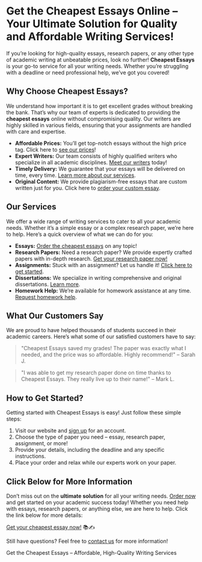 <h1>Get the Cheapest Essays Online – Your Ultimate Solution for Quality and Affordable Writing Services!</h1>

<p>If you’re looking for high-quality essays, research papers, or any other type of academic writing at unbeatable prices, look no further! <strong>Cheapest Essays</strong> is your go-to service for all your writing needs. Whether you’re struggling with a deadline or need professional help, we’ve got you covered!</p>

<h2>Why Choose Cheapest Essays?</h2>

<p>We understand how important it is to get excellent grades without breaking the bank. That’s why our team of experts is dedicated to providing the <strong>cheapest essays</strong> online without compromising quality. Our writers are highly skilled in various fields, ensuring that your assignments are handled with care and expertise.</p>

<ul>
  <li><strong>Affordable Prices:</strong> You’ll get top-notch essays without the high price tag. Click here to <a href="https://tinyurl.com/topessay?keyword=cheapest+essays">see our prices</a>!</li>
  <li><strong>Expert Writers:</strong> Our team consists of highly qualified writers who specialize in all academic disciplines. <a href="https://tinyurl.com/topessay?keyword=cheapest+essays">Meet our writers</a> today!</li>
  <li><strong>Timely Delivery:</strong> We guarantee that your essays will be delivered on time, every time. <a href="https://tinyurl.com/topessay?keyword=cheapest+essays">Learn more about our services</a>.</li>
  <li><strong>Original Content:</strong> We provide plagiarism-free essays that are custom written just for you. Click here to <a href="https://tinyurl.com/topessay?keyword=cheapest+essays">order your custom essay</a>.</li>
</ul>

<h2>Our Services</h2>

<p>We offer a wide range of writing services to cater to all your academic needs. Whether it’s a simple essay or a complex research paper, we’re here to help. Here’s a quick overview of what we can do for you:</p>

<ul>
  <li><strong>Essays:</strong> <a href="https://tinyurl.com/topessay?keyword=cheapest+essays">Order the cheapest essays</a> on any topic!</li>
  <li><strong>Research Papers:</strong> Need a research paper? We provide expertly crafted papers with in-depth research. <a href="https://tinyurl.com/topessay?keyword=cheapest+essays">Get your research paper now!</a></li>
  <li><strong>Assignments:</strong> Stuck with an assignment? Let us handle it! <a href="https://tinyurl.com/topessay?keyword=cheapest+essays">Click here to get started</a>.</li>
  <li><strong>Dissertations:</strong> We specialize in writing comprehensive and original dissertations. <a href="https://tinyurl.com/topessay?keyword=cheapest+essays">Learn more</a>.</li>
  <li><strong>Homework Help:</strong> We’re available for homework assistance at any time. <a href="https://tinyurl.com/topessay?keyword=cheapest+essays">Request homework help</a>.</li>
</ul>

<h2>What Our Customers Say</h2>

<p>We are proud to have helped thousands of students succeed in their academic careers. Here’s what some of our satisfied customers have to say:</p>

<blockquote>
  <p>"Cheapest Essays saved my grades! The paper was exactly what I needed, and the price was so affordable. Highly recommend!" – Sarah J.</p>
</blockquote>
<blockquote>
  <p>"I was able to get my research paper done on time thanks to Cheapest Essays. They really live up to their name!" – Mark L.</p>
</blockquote>

<h2>How to Get Started?</h2>

<p>Getting started with Cheapest Essays is easy! Just follow these simple steps:</p>

<ol>
  <li>Visit our website and <a href="https://tinyurl.com/topessay?keyword=cheapest+essays">sign up</a> for an account.</li>
  <li>Choose the type of paper you need – essay, research paper, assignment, or more!</li>
  <li>Provide your details, including the deadline and any specific instructions.</li>
  <li>Place your order and relax while our experts work on your paper.</li>
</ol>

<h2>Click Below for More Information</h2>

<p>Don’t miss out on the <strong>ultimate solution</strong> for all your writing needs. <a href="https://tinyurl.com/topessay?keyword=cheapest+essays">Order now</a> and get started on your academic success today! Whether you need help with essays, research papers, or anything else, we are here to help. Click the link below for more details:</p>

<p><a href="https://tinyurl.com/topessay?keyword=cheapest+essays">Get your cheapest essay now!</a> 📚✍️</p>

<p>Still have questions? Feel free to <a href="https://tinyurl.com/topessay?keyword=cheapest+essays">contact us</a> for more information!</p>
Get the Cheapest Essays – Affordable, High-Quality Writing Services

